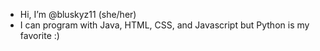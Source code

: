 - Hi, I’m @bluskyz11 (she/her)
- I can program with Java, HTML, CSS, and Javascript but Python is my favorite :)
